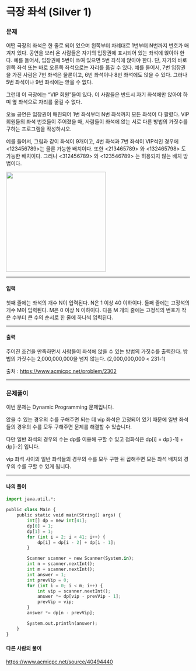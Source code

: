 # 극장 좌석 (Silver 1)

### 문제

어떤 극장의 좌석은 한 줄로 되어 있으며 왼쪽부터 차례대로 1번부터 N번까지 번호가 매겨져 있다. 공연을 보러 온 사람들은 자기의 입장권에 표시되어 있는 좌석에 앉아야 한다. 예를 들어서, 입장권에 5번이 쓰여 있으면 5번 좌석에 앉아야 한다. 단, 자기의 바로 왼쪽 좌석 또는 바로 오른쪽 좌석으로는 자리를 옮길 수 있다. 예를 들어서, 7번 입장권을 가진 사람은 7번 좌석은 물론이고, 6번 좌석이나 8번 좌석에도 앉을 수 있다. 그러나 5번 좌석이나 9번 좌석에는 앉을 수 없다.

그런데 이 극장에는 “VIP 회원”들이 있다. 이 사람들은 반드시 자기 좌석에만 앉아야 하며 옆 좌석으로 자리를 옮길 수 없다.

오늘 공연은 입장권이 매진되어 1번 좌석부터 N번 좌석까지 모든 좌석이 다 팔렸다. VIP 회원들의 좌석 번호들이 주어졌을 때, 사람들이 좌석에 앉는 서로 다른 방법의 가짓수를 구하는 프로그램을 작성하시오.

예를 들어서, 그림과 같이 좌석이 9개이고, 4번 좌석과 7번 좌석이 VIP석인 경우에 <123456789>는 물론 가능한 배치이다. 또한 <213465789> 와 <132465798> 도 가능한 배치이다. 그러나 <312456789> 와 <123546789> 는 허용되지 않는 배치 방법이다.

<img src="https://upload.acmicpc.net/80caa675-30d4-44ec-8100-01f8eac2a3e3/-/preview/" width="273px">

---

#### 입력

첫째 줄에는 좌석의 개수 N이 입력된다. N은 1 이상 40 이하이다. 둘째 줄에는 고정석의 개수 M이 입력된다. M은 0 이상 N 이하이다. 다음 M 개의 줄에는 고정석의 번호가 작은 수부터 큰 수의 순서로 한 줄에 하나씩 입력된다.

---

#### 출력

주어진 조건을 만족하면서 사람들이 좌석에 앉을 수 있는 방법의 가짓수를 출력한다. 방법의 가짓수는 2,000,000,000을 넘지 않는다. (2,000,000,000 < 231-1)

출처 : https://www.acmicpc.net/problem/2302

---

### 문제풀이

이번 문제는 Dynamic Programming 문제입니다.

앉을 수 있는 경우의 수를 구해주면 되는 데 vip 좌석은 고정되어 있기 때문에 일반 좌석들의 경우의 수를 모두 구해주면 문제를 해결할 수 있습니다.

다만 일반 좌석의 경우의 수는 dp를 이용해 구할 수 있고 점화식은 dp\[i] = dp\[i-1] + dp\[i-2] 입니다.

vip 좌석 사이의 일반 좌석들의 경우의 수를 모두 구한 뒤 곱해주면 모든 좌석 배치의 경우의 수를 구할 수 있게 됩니다.

---

#### 나의 풀이

~~~python
import java.util.*;

public class Main {
    public static void main(String[] args) {
        int[] dp = new int[41];
        dp[0] = 1;
        dp[1] = 1;
        for (int i = 2; i < 41; i++) {
            dp[i] = dp[i - 2] + dp[i - 1];
        }

        Scanner scanner = new Scanner(System.in);
        int n = scanner.nextInt();
        int m = scanner.nextInt();
        int answer = 1;
        int prevVip = 0;
        for (int i = 0; i < m; i++) {
            int vip = scanner.nextInt();
            answer *= dp[vip - prevVip - 1];
            prevVip = vip;
        }
        answer *= dp[n - prevVip];

        System.out.println(answer);
    }
}
~~~

#### 다른 사람의 풀이

https://www.acmicpc.net/source/40494440
